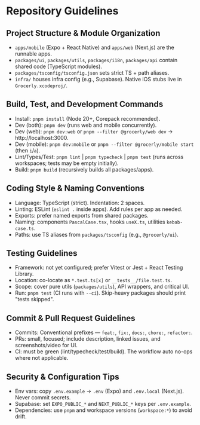 # Repository Guidelines

## Project Structure & Module Organization
- `apps/mobile` (Expo + React Native) and `apps/web` (Next.js) are the runnable apps.
- `packages/ui`, `packages/utils`, `packages/i18n`, `packages/api` contain shared code (TypeScript modules).
- `packages/tsconfig/tsconfig.json` sets strict TS + path aliases.
- `infra/` houses infra config (e.g., Supabase). Native iOS stubs live in `Grocerly.xcodeproj/`.

## Build, Test, and Development Commands
- Install: `pnpm install` (Node 20+, Corepack recommended).
- Dev (both): `pnpm dev` (runs web and mobile concurrently).
- Dev (web): `pnpm dev:web` or `pnpm --filter @grocerly/web dev` → http://localhost:3000.
- Dev (mobile): `pnpm dev:mobile` or `pnpm --filter @grocerly/mobile start` (then `i`/`a`).
- Lint/Types/Test: `pnpm lint` | `pnpm typecheck` | `pnpm test` (runs across workspaces; tests may be empty initially).
- Build: `pnpm build` (recursively builds all packages/apps).

## Coding Style & Naming Conventions
- Language: TypeScript (strict). Indentation: 2 spaces.
- Linting: ESLint (`eslint .` inside apps). Add rules per app as needed.
- Exports: prefer named exports from shared packages.
- Naming: components `PascalCase.tsx`, hooks `useX.ts`, utilities `kebab-case.ts`.
- Paths: use TS aliases from `packages/tsconfig` (e.g., `@grocerly/ui`).

## Testing Guidelines
- Framework: not yet configured; prefer Vitest or Jest + React Testing Library.
- Location: co-locate as `*.test.ts[x]` or `__tests__/file.test.ts`.
- Scope: cover pure utils (`packages/utils`), API wrappers, and critical UI.
- Run: `pnpm test` (CI runs with `--ci`). Skip-heavy packages should print "tests skipped".

## Commit & Pull Request Guidelines
- Commits: Conventional prefixes — `feat:`, `fix:`, `docs:`, `chore:`, `refactor:`.
- PRs: small, focused; include description, linked issues, and screenshots/video for UI.
- CI: must be green (lint/typecheck/test/build). The workflow auto no-ops where not applicable.

## Security & Configuration Tips
- Env vars: copy `.env.example` → `.env` (Expo) and `.env.local` (Next.js). Never commit secrets.
- Supabase: set `EXPO_PUBLIC_*` and `NEXT_PUBLIC_*` keys per `.env.example`.
- Dependencies: use `pnpm` and workspace versions (`workspace:*`) to avoid drift.
